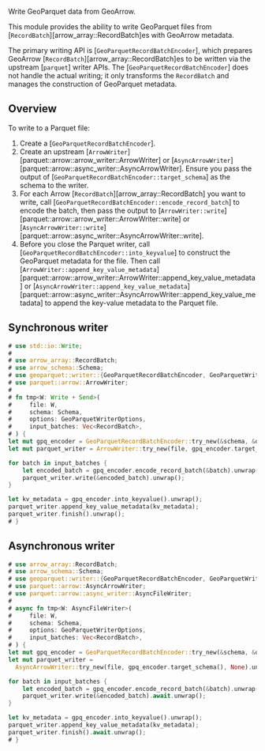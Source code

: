 Write GeoParquet data from GeoArrow.

This module provides the ability to write GeoParquet files from
[`RecordBatch`][arrow_array::RecordBatch]es with GeoArrow metadata.

The primary writing API is [`GeoParquetRecordBatchEncoder`], which prepares
GeoArrow [`RecordBatch`][arrow_array::RecordBatch]es to be written via the
upstream [`parquet`] writer APIs. The [`GeoParquetRecordBatchEncoder`] does not
handle the actual writing; it only transforms the `RecordBatch` and manages the
construction of GeoParquet metadata.

## Overview

To write to a Parquet file:

1. Create a [`GeoParquetRecordBatchEncoder`].
2. Create an upstream [`ArrowWriter`][parquet::arrow::arrow_writer::ArrowWriter] or [`AsyncArrowWriter`][parquet::arrow::async_writer::AsyncArrowWriter]. Ensure you pass the output of [`GeoParquetRecordBatchEncoder::target_schema`] as the schema to the writer.
3. For each Arrow [`RecordBatch`][arrow_array::RecordBatch] you want to write, call [`GeoParquetRecordBatchEncoder::encode_record_batch`] to encode the batch, then pass the output to [`ArrowWriter::write`][parquet::arrow::arrow_writer::ArrowWriter::write] or [`AsyncArrowWriter::write`][parquet::arrow::async_writer::AsyncArrowWriter::write].
4. Before you close the Parquet writer, call [`GeoParquetRecordBatchEncoder::into_keyvalue`] to construct the GeoParquet metadata for the file. Then call [`ArrowWriter::append_key_value_metadata`][parquet::arrow::arrow_writer::ArrowWriter::append_key_value_metadata] or [`AsyncArrowWriter::append_key_value_metadata`][parquet::arrow::async_writer::AsyncArrowWriter::append_key_value_metadata] to append the key-value metadata to the Parquet file.

## Synchronous writer

```rust
# use std::io::Write;
#
# use arrow_array::RecordBatch;
# use arrow_schema::Schema;
# use geoparquet::writer::{GeoParquetRecordBatchEncoder, GeoParquetWriterOptions};
# use parquet::arrow::ArrowWriter;
#
# fn tmp<W: Write + Send>(
#     file: W,
#     schema: Schema,
#     options: GeoParquetWriterOptions,
#     input_batches: Vec<RecordBatch>,
# ) {
let mut gpq_encoder = GeoParquetRecordBatchEncoder::try_new(&schema, &options).unwrap();
let mut parquet_writer = ArrowWriter::try_new(file, gpq_encoder.target_schema(), None).unwrap();

for batch in input_batches {
    let encoded_batch = gpq_encoder.encode_record_batch(&batch).unwrap();
    parquet_writer.write(&encoded_batch).unwrap();
}

let kv_metadata = gpq_encoder.into_keyvalue().unwrap();
parquet_writer.append_key_value_metadata(kv_metadata);
parquet_writer.finish().unwrap();
# }
```

## Asynchronous writer

```rust
# use arrow_array::RecordBatch;
# use arrow_schema::Schema;
# use geoparquet::writer::{GeoParquetRecordBatchEncoder, GeoParquetWriterOptions};
# use parquet::arrow::AsyncArrowWriter;
# use parquet::arrow::async_writer::AsyncFileWriter;
#
# async fn tmp<W: AsyncFileWriter>(
#     file: W,
#     schema: Schema,
#     options: GeoParquetWriterOptions,
#     input_batches: Vec<RecordBatch>,
# ) {
let mut gpq_encoder = GeoParquetRecordBatchEncoder::try_new(&schema, &options).unwrap();
let mut parquet_writer =
  AsyncArrowWriter::try_new(file, gpq_encoder.target_schema(), None).unwrap();

for batch in input_batches {
    let encoded_batch = gpq_encoder.encode_record_batch(&batch).unwrap();
    parquet_writer.write(&encoded_batch).await.unwrap();
}

let kv_metadata = gpq_encoder.into_keyvalue().unwrap();
parquet_writer.append_key_value_metadata(kv_metadata);
parquet_writer.finish().await.unwrap();
# }
```
